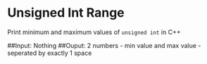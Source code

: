 # Unsigned Int Range
Print minimum and maximum values of ``unsigned int`` in C++

##Input:
Nothing
##Ouput:
2 numbers - min value and max value - seperated by exactly 1 space

